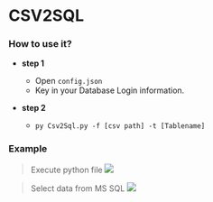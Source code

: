 # CSV2SQL

### How to use it?
* **step 1**
    * Open `config.json`
    * Key in your Database Login information.
    
* **step 2**
    * `py Csv2Sql.py -f [csv path] -t [Tablename]` 
    
    
### Example
> Execute python file
![](https://i.imgur.com/zAUQiLl.jpg)

> Select data from MS SQL
![](https://i.imgur.com/hVs2ayN.jpg)


